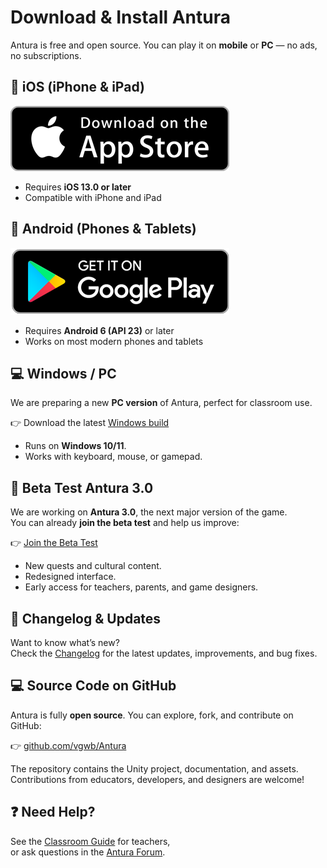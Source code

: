 # Download & Install Antura

Antura is free and open source. You can play it on **mobile** or **PC** — no ads, no subscriptions.

## 📱 iOS (iPhone & iPad)

[![Download on App Store](/assets/img/download_appstore.png)](https://apps.apple.com/us/app/antura-and-the-letters/id1210334699)

- Requires **iOS 13.0 or later**  
- Compatible with iPhone and iPad  

## 📱 Android (Phones & Tablets)

[![Get it on Google Play](/assets/img/download_googleplay.png)](https://play.google.com/store/apps/details?id=org.eduapp4syria.antura)

- Requires **Android 6 (API 23)** or later  
- Works on most modern phones and tablets  

## 💻 Windows / PC

We are preparing a new **PC version** of Antura, perfect for classroom use.  

👉 Download the latest [Windows build](./manual/install.md)

- Runs on **Windows 10/11**.  
- Works with keyboard, mouse, or gamepad.  

## 🚀 Beta Test Antura 3.0

We are working on **Antura 3.0**, the next major version of the game.  
You can already **join the beta test** and help us improve:

👉 [Join the Beta Test](./manual/install.md)  

- New quests and cultural content.  
- Redesigned interface.  
- Early access for teachers, parents, and game designers.  

## 📖 Changelog & Updates

Want to know what’s new?  
Check the [Changelog](./manual/changelog.md) for the latest updates, improvements, and bug fixes.  

## 💻 Source Code on GitHub

Antura is fully **open source**. You can explore, fork, and contribute on GitHub:  

👉 [github.com/vgwb/Antura](https://github.com/vgwb/Antura)  

The repository contains the Unity project, documentation, and assets. Contributions from educators, developers, and designers are welcome!

## ❓ Need Help?

See the [Classroom Guide](/en/manual/classroom_guide) for teachers,  
or ask questions in the [Antura Forum](https://antura.discourse.group).
